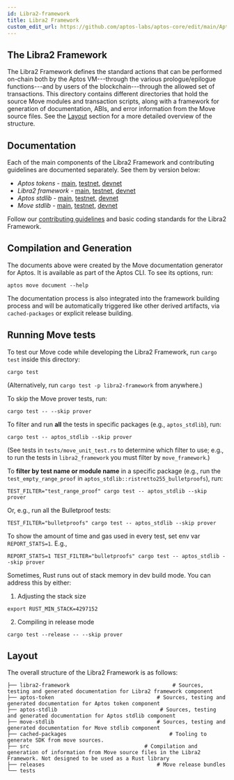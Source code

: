 ```yaml
---
id: Libra2-framework
title: Libra2 Framework
custom_edit_url: https://github.com/aptos-labs/aptos-core/edit/main/Aptos-move/Libra2-framework/README.md
---
```


## The Libra2 Framework

The Libra2 Framework defines the standard actions that can be performed on-chain
both by the Aptos VM---through the various prologue/epilogue functions---and by
users of the blockchain---through the allowed set of transactions. This
directory contains different directories that hold the source Move
modules and transaction scripts, along with a framework for generation of
documentation, ABIs, and error information from the Move source
files. See the [Layout](#layout) section for a more detailed overview of the structure.

## Documentation

Each of the main components of the Libra2 Framework and contributing guidelines are documented separately. See them by version below:

* *Aptos tokens* - [main](https://github.com/aptos-labs/aptos-core/blob/main/libra2-move/framework/aptos-token/doc/overview.md), [testnet](https://github.com/aptos-labs/aptos-core/blob/testnet/libra2-move/framework/aptos-token/doc/overview.md), [devnet](https://github.com/aptos-labs/aptos-core/blob/devnet/libra2-move/framework/aptos-token/doc/overview.md)
* *Libra2 framework* - [main](https://github.com/aptos-labs/aptos-core/blob/main/libra2-move/framework/libra2-framework/doc/overview.md), [testnet](https://github.com/aptos-labs/aptos-core/blob/testnet/libra2-move/framework/libra2-framework/doc/overview.md), [devnet](https://github.com/aptos-labs/aptos-core/blob/devnet/libra2-move/framework/libra2-framework/doc/overview.md)
* *Aptos stdlib* - [main](https://github.com/aptos-labs/aptos-core/blob/main/libra2-move/framework/aptos-stdlib/doc/overview.md), [testnet](https://github.com/aptos-labs/aptos-core/blob/testnet/libra2-move/framework/aptos-stdlib/doc/overview.md), [devnet](https://github.com/aptos-labs/aptos-core/blob/devnet/libra2-move/framework/aptos-stdlib/doc/overview.md)
* *Move stdlib* - [main](https://github.com/aptos-labs/aptos-core/blob/main/libra2-move/framework/move-stdlib/doc/overview.md), [testnet](https://github.com/aptos-labs/aptos-core/blob/testnet/libra2-move/framework/move-stdlib/doc/overview.md), [devnet](https://github.com/aptos-labs/aptos-core/blob/devnet/libra2-move/framework/move-stdlib/doc/overview.md)

Follow our [contributing guidelines](CONTRIBUTING.md) and basic coding standards for the Libra2 Framework.

## Compilation and Generation

The documents above were created by the Move documentation generator for Aptos. It is available as part of the Aptos CLI. To see its options, run:
```shell
aptos move document --help
```

The documentation process is also integrated into the framework building process and will be automatically triggered like other derived artifacts, via `cached-packages` or explicit release building.

## Running Move tests

To test our Move code while developing the Libra2 Framework, run `cargo test` inside this directory:

```
cargo test
```

(Alternatively, run `cargo test -p libra2-framework` from anywhere.)

To skip the Move prover tests, run:

```
cargo test -- --skip prover
```

To filter and run **all** the tests in specific packages (e.g., `aptos_stdlib`), run:

```
cargo test -- aptos_stdlib --skip prover
```

(See tests in `tests/move_unit_test.rs` to determine which filter to use; e.g., to run the tests in `libra2_framework` you must filter by `move_framework`.)

To **filter by test name or module name** in a specific package (e.g., run the `test_empty_range_proof` in `aptos_stdlib::ristretto255_bulletproofs`), run:

```
TEST_FILTER="test_range_proof" cargo test -- aptos_stdlib --skip prover
```

Or, e.g., run all the Bulletproof tests:
```
TEST_FILTER="bulletproofs" cargo test -- aptos_stdlib --skip prover
```

To show the amount of time and gas used in every test, set env var `REPORT_STATS=1`.
E.g.,
```
REPORT_STATS=1 TEST_FILTER="bulletproofs" cargo test -- aptos_stdlib --skip prover
```

Sometimes, Rust runs out of stack memory in dev build mode.  You can address this by either:
1. Adjusting the stack size

```
export RUST_MIN_STACK=4297152
```

2. Compiling in release mode

```
cargo test --release -- --skip prover
```

## Layout
The overall structure of the Libra2 Framework is as follows:

```
├── libra2-framework                                 # Sources, testing and generated documentation for Libra2 framework component
├── aptos-token                                 # Sources, testing and generated documentation for Aptos token component
├── aptos-stdlib                                 # Sources, testing and generated documentation for Aptos stdlib component
├── move-stdlib                                 # Sources, testing and generated documentation for Move stdlib component
├── cached-packages                                 # Tooling to generate SDK from move sources.
├── src                                     # Compilation and generation of information from Move source files in the Libra2 Framework. Not designed to be used as a Rust library
├── releases                                    # Move release bundles
└── tests
```
